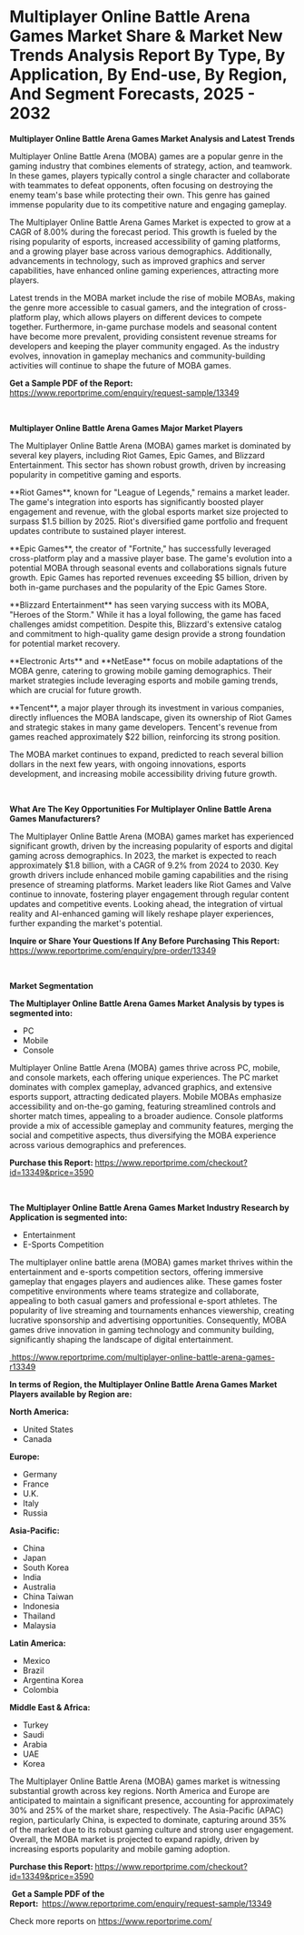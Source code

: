 <p><h1>Multiplayer Online Battle Arena Games Market Share & Market New Trends Analysis Report By Type, By Application, By End-use, By Region, And Segment Forecasts, 2025 - 2032</h1></p><p><strong>Multiplayer Online Battle Arena Games Market Analysis and Latest Trends</strong></p>
<p><p>Multiplayer Online Battle Arena (MOBA) games are a popular genre in the gaming industry that combines elements of strategy, action, and teamwork. In these games, players typically control a single character and collaborate with teammates to defeat opponents, often focusing on destroying the enemy team's base while protecting their own. This genre has gained immense popularity due to its competitive nature and engaging gameplay.</p><p>The Multiplayer Online Battle Arena Games Market is expected to grow at a CAGR of 8.00% during the forecast period. This growth is fueled by the rising popularity of esports, increased accessibility of gaming platforms, and a growing player base across various demographics. Additionally, advancements in technology, such as improved graphics and server capabilities, have enhanced online gaming experiences, attracting more players.</p><p>Latest trends in the MOBA market include the rise of mobile MOBAs, making the genre more accessible to casual gamers, and the integration of cross-platform play, which allows players on different devices to compete together. Furthermore, in-game purchase models and seasonal content have become more prevalent, providing consistent revenue streams for developers and keeping the player community engaged. As the industry evolves, innovation in gameplay mechanics and community-building activities will continue to shape the future of MOBA games.</p></p>
<p><strong>Get a Sample PDF of the Report:&nbsp;</strong> <a href="https://www.reportprime.com/enquiry/request-sample/13349?utm_campaign=3207&utm_medium=2&utm_source=Github&utm_content=ia&utm_term=20032025&utm_id=multiplayer-online-battle-arena-games">https://www.reportprime.com/enquiry/request-sample/13349</a></p>
<p>&nbsp;</p>
<p><strong>Multiplayer Online Battle Arena Games Major Market Players</strong></p>
<p><p>The Multiplayer Online Battle Arena (MOBA) games market is dominated by several key players, including Riot Games, Epic Games, and Blizzard Entertainment. This sector has shown robust growth, driven by increasing popularity in competitive gaming and esports.</p><p>**Riot Games**, known for "League of Legends," remains a market leader. The game's integration into esports has significantly boosted player engagement and revenue, with the global esports market size projected to surpass $1.5 billion by 2025. Riot's diversified game portfolio and frequent updates contribute to sustained player interest.</p><p>**Epic Games**, the creator of "Fortnite," has successfully leveraged cross-platform play and a massive player base. The game's evolution into a potential MOBA through seasonal events and collaborations signals future growth. Epic Games has reported revenues exceeding $5 billion, driven by both in-game purchases and the popularity of the Epic Games Store.</p><p>**Blizzard Entertainment** has seen varying success with its MOBA, "Heroes of the Storm." While it has a loyal following, the game has faced challenges amidst competition. Despite this, Blizzard's extensive catalog and commitment to high-quality game design provide a strong foundation for potential market recovery.</p><p>**Electronic Arts** and **NetEase** focus on mobile adaptations of the MOBA genre, catering to growing mobile gaming demographics. Their market strategies include leveraging esports and mobile gaming trends, which are crucial for future growth.</p><p>**Tencent**, a major player through its investment in various companies, directly influences the MOBA landscape, given its ownership of Riot Games and strategic stakes in many game developers. Tencent's revenue from games reached approximately $22 billion, reinforcing its strong position.</p><p>The MOBA market continues to expand, predicted to reach several billion dollars in the next few years, with ongoing innovations, esports development, and increasing mobile accessibility driving future growth.</p></p>
<p>&nbsp;</p>
<p><strong>What Are The Key Opportunities For Multiplayer Online Battle Arena Games Manufacturers?</strong></p>
<p><p>The Multiplayer Online Battle Arena (MOBA) games market has experienced significant growth, driven by the increasing popularity of esports and digital gaming across demographics. In 2023, the market is expected to reach approximately $1.8 billion, with a CAGR of 9.2% from 2024 to 2030. Key growth drivers include enhanced mobile gaming capabilities and the rising presence of streaming platforms. Market leaders like Riot Games and Valve continue to innovate, fostering player engagement through regular content updates and competitive events. Looking ahead, the integration of virtual reality and AI-enhanced gaming will likely reshape player experiences, further expanding the market's potential.</p></p>
<p><strong>Inquire or Share Your Questions If Any Before Purchasing This Report:</strong> <a href="https://www.reportprime.com/enquiry/pre-order/13349?utm_campaign=3207&utm_medium=2&utm_source=Github&utm_content=ia&utm_term=20032025&utm_id=multiplayer-online-battle-arena-games">https://www.reportprime.com/enquiry/pre-order/13349</a></p>
<p>&nbsp;</p>
<p><strong>Market Segmentation</strong></p>
<p><strong>The Multiplayer Online Battle Arena Games Market Analysis by types is segmented into:</strong></p>
<p><ul><li>PC</li><li>Mobile</li><li>Console</li></ul></p>
<p><p>Multiplayer Online Battle Arena (MOBA) games thrive across PC, mobile, and console markets, each offering unique experiences. The PC market dominates with complex gameplay, advanced graphics, and extensive esports support, attracting dedicated players. Mobile MOBAs emphasize accessibility and on-the-go gaming, featuring streamlined controls and shorter match times, appealing to a broader audience. Console platforms provide a mix of accessible gameplay and community features, merging the social and competitive aspects, thus diversifying the MOBA experience across various demographics and preferences.</p></p>
<p><strong>Purchase this Report:&nbsp;</strong><a href="https://www.reportprime.com/checkout?id=13349&price=3590&utm_campaign=3207&utm_medium=2&utm_source=Github&utm_content=ia&utm_term=20032025&utm_id=multiplayer-online-battle-arena-games">https://www.reportprime.com/checkout?id=13349&price=3590</a></p>
<p>&nbsp;</p>
<p><strong>The Multiplayer Online Battle Arena Games Market Industry Research by Application is segmented into:</strong></p>
<p><ul><li>Entertainment</li><li>E-Sports Competition</li></ul></p>
<p><p>The multiplayer online battle arena (MOBA) games market thrives within the entertainment and e-sports competition sectors, offering immersive gameplay that engages players and audiences alike. These games foster competitive environments where teams strategize and collaborate, appealing to both casual gamers and professional e-sport athletes. The popularity of live streaming and tournaments enhances viewership, creating lucrative sponsorship and advertising opportunities. Consequently, MOBA games drive innovation in gaming technology and community building, significantly shaping the landscape of digital entertainment.</p></p>
<p><a href="https://www.reportprime.com/multiplayer-online-battle-arena-games-r13349?utm_campaign=3207&utm_medium=2&utm_source=Github&utm_content=ia&utm_term=20032025&utm_id=multiplayer-online-battle-arena-games">&nbsp;https://www.reportprime.com/multiplayer-online-battle-arena-games-r13349</a></p>
<p><strong>In terms of Region, the Multiplayer Online Battle Arena Games Market Players available by Region are:</strong></p>
<p>
    <p> <strong> North America: </strong>
        <ul>
            <li>United States</li>
            <li>Canada</li>
        </ul>
        </p> 
    <p> <strong> Europe: </strong>
        <ul>
            <li>Germany</li>
            <li>France</li>
            <li>U.K.</li>
            <li>Italy</li>
            <li>Russia</li>
        </ul>
        </p> 
    <p> <strong> Asia-Pacific: </strong>
        <ul>
            <li>China</li>
            <li>Japan</li>
            <li>South Korea</li>
            <li>India</li>
            <li>Australia</li>
            <li>China Taiwan</li>
            <li>Indonesia</li>
            <li>Thailand</li>
            <li>Malaysia</li>
        </ul>
        </p> 
    <p> <strong> Latin America: </strong>
        <ul>
            <li>Mexico</li>
            <li>Brazil</li>
            <li>Argentina Korea</li>
            <li>Colombia</li>
        </ul>
        </p> 
    <p> <strong> Middle East & Africa: </strong>
        <ul>
            <li>Turkey</li>
            <li>Saudi</li>
            <li>Arabia</li>
            <li>UAE</li>
            <li>Korea</li>
        </ul>
    </p>
    </p>
<p><p>The Multiplayer Online Battle Arena (MOBA) games market is witnessing substantial growth across key regions. North America and Europe are anticipated to maintain a significant presence, accounting for approximately 30% and 25% of the market share, respectively. The Asia-Pacific (APAC) region, particularly China, is expected to dominate, capturing around 35% of the market due to its robust gaming culture and strong user engagement. Overall, the MOBA market is projected to expand rapidly, driven by increasing esports popularity and mobile gaming adoption.</p></p>
<p><strong>Purchase this Report: </strong><a href="https://www.reportprime.com/checkout?id=13349&price=3590&utm_campaign=3207&utm_medium=2&utm_source=Github&utm_content=ia&utm_term=20032025&utm_id=multiplayer-online-battle-arena-games">https://www.reportprime.com/checkout?id=13349&price=3590</a></p>
<p>&nbsp;<strong>Get a Sample PDF of the Report:&nbsp;&nbsp;</strong><a href="https://www.reportprime.com/enquiry/request-sample/13349?utm_campaign=3207&utm_medium=2&utm_source=Github&utm_content=ia&utm_term=20032025&utm_id=multiplayer-online-battle-arena-games">https://www.reportprime.com/enquiry/request-sample/13349</a></p>
<p><strong></strong></p>
<p>Check more reports on <a href="https://www.reportprime.com/?utm_campaign=3207&utm_medium=2&utm_source=Github&utm_content=ia&utm_term=20032025&utm_id=multiplayer-online-battle-arena-games">https://www.reportprime.com/</a></p>